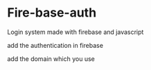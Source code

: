 # Fire-base-auth
Login system made with firebase and javascript 

add the authentication in firebase

add the domain which you use 
